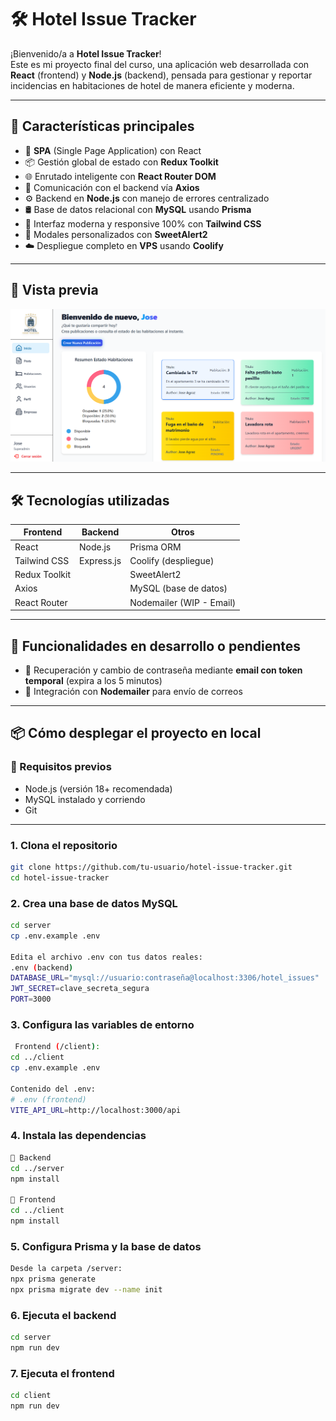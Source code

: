 # 🛠️ Hotel Issue Tracker

¡Bienvenido/a a **Hotel Issue Tracker**!  
Este es mi proyecto final del curso, una aplicación web desarrollada con **React** (frontend) y **Node.js** (backend), pensada para gestionar y reportar incidencias en habitaciones de hotel de manera eficiente y moderna.

---

## 🚀 Características principales

-   🔄 **SPA** (Single Page Application) con React
-   📦 Gestión global de estado con **Redux Toolkit**
-   🌐 Enrutado inteligente con **React Router DOM**
-   📡 Comunicación con el backend vía **Axios**
-   ⚙️ Backend en **Node.js** con manejo de errores centralizado
-   🛢️ Base de datos relacional con **MySQL** usando **Prisma**
-   🧩 Interfaz moderna y responsive 100% con **Tailwind CSS**
-   📲 Modales personalizados con **SweetAlert2**
-   ☁️ Despliegue completo en **VPS** usando **Coolify**

---

## 📸 Vista previa

![alt text](image.png)

---

## 🛠️ Tecnologías utilizadas

| Frontend      | Backend    | Otros                    |
| ------------- | ---------- | ------------------------ |
| React         | Node.js    | Prisma ORM               |
| Tailwind CSS  | Express.js | Coolify (despliegue)     |
| Redux Toolkit |            | SweetAlert2              |
| Axios         |            | MySQL (base de datos)    |
| React Router  |            | Nodemailer (WIP - Email) |

---

## 🧪 Funcionalidades en desarrollo o pendientes

-   🔐 Recuperación y cambio de contraseña mediante **email con token temporal** (expira a los 5 minutos)
-   📧 Integración con **Nodemailer** para envío de correos

---

## 📦 Cómo desplegar el proyecto en local

### 🔁 Requisitos previos

-   Node.js (versión 18+ recomendada)
-   MySQL instalado y corriendo
-   Git

---

### 1. Clona el repositorio

```bash
git clone https://github.com/tu-usuario/hotel-issue-tracker.git
cd hotel-issue-tracker
```

### 2. Crea una base de datos MySQL
```bash
cd server
cp .env.example .env

Edita el archivo .env con tus datos reales:
.env (backend)
DATABASE_URL="mysql://usuario:contraseña@localhost:3306/hotel_issues"
JWT_SECRET=clave_secreta_segura
PORT=3000

```

### 3. Configura las variables de entorno

```bash
 Frontend (/client):
cd ../client
cp .env.example .env

Contenido del .env:
# .env (frontend)
VITE_API_URL=http://localhost:3000/api

```
### 4. Instala las dependencias
```bash
🔧 Backend
cd ../server
npm install

🎨 Frontend
cd ../client
npm install

```

### 5. Configura Prisma y la base de datos

```bash
Desde la carpeta /server:
npx prisma generate
npx prisma migrate dev --name init

```

### 6. Ejecuta el backend

```bash
cd server
npm run dev

```

### 7. Ejecuta el frontend

```bash
cd client
npm run dev

```
